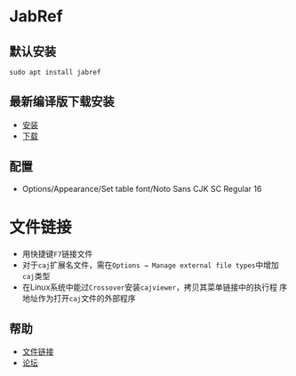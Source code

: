 # JabRef

## 默认安装
```
sudo apt install jabref
```

## 最新编译版下载安装

- [安装](https://help.jabref.org/en/Installation)
- [下载](http://builds.jabref.org/master/)

## 配置

- Options/Appearance/Set table font/Noto Sans CJK SC Regular 16

# 文件链接

- 用快捷键`F7`链接文件
- 对于`caj`扩展名文件，需在`Options → Manage external file types`中增加
  `caj`类型
- 在Linux系统中能过`Crossover`安装`cajviewer`，拷贝其菜单链接中的执行程
  序地址作为打开`caj`文件的外部程序

## 帮助

- [文件链接](https://help.jabref.org/en/FileLinks)
- [论坛](http://discourse.jabref.org/)


